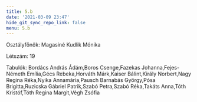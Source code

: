 ```yaml
---
title: 5.b
date: '2021-03-09 23:47'
hide_git_sync_repo_link: false
menu: 5.b
---
```


Osztályfőnök: Magasiné Kudlik Mónika

Létszám: 19

Tabulók: Bordács András Ádám,Boros Csenge,Fazekas Johanna,Fejes-Németh Emília,Gécs Rebeka,Horváth Márk,Kaiser Bálint,Király Norbert,Nagy Regina Réka,Nyika Annamária,Pausch Barnabás György,Pósa Brigitta,Ruzicska Gábriel Patrik,Szabó Petra,Szabó Réka,Takáts Anna,Tóth Kristóf,Tóth Regina Margit,Végh Zsófia